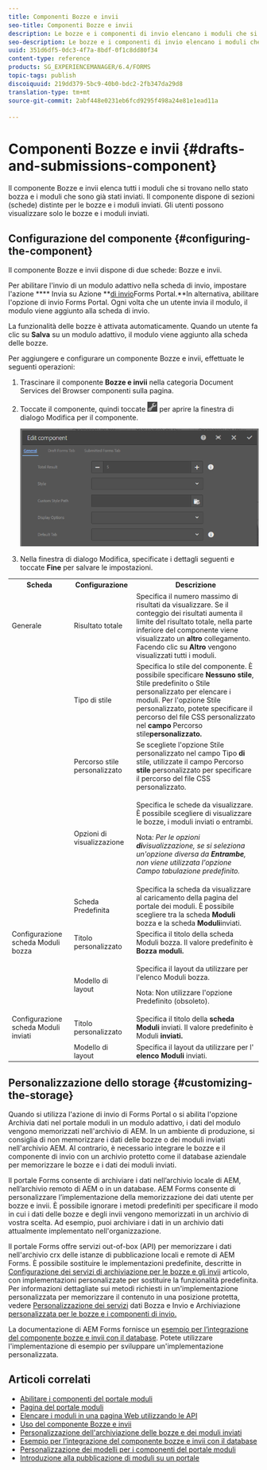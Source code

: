 ```yaml
---
title: Componenti Bozze e invii
seo-title: Componenti Bozze e invii
description: Le bozze e i componenti di invio elencano i moduli che si trovano nello stato bozza e che sono già stati inviati. Potete personalizzare l’aspetto e lo stile del componente.
seo-description: Le bozze e i componenti di invio elencano i moduli che si trovano nello stato bozza e che sono già stati inviati. Potete personalizzare l’aspetto e lo stile del componente.
uuid: 351d6df5-0dc3-4f7a-8bdf-0f1c8dd80f34
content-type: reference
products: SG_EXPERIENCEMANAGER/6.4/FORMS
topic-tags: publish
discoiquuid: 219dd379-5bc9-40b0-bdc2-2fb347da29d8
translation-type: tm+mt
source-git-commit: 2abf448e0231eb6fcd9295f498a24e81e1ead11a

---
```



# Componenti Bozze e invii {#drafts-and-submissions-component}

Il componente Bozze e invii elenca tutti i moduli che si trovano nello stato bozza e i moduli che sono già stati inviati. Il componente dispone di sezioni (schede) distinte per le bozze e i moduli inviati. Gli utenti possono visualizzare solo le bozze e i moduli inviati.

## Configurazione del componente {#configuring-the-component}

Il componente Bozze e invii dispone di due schede: Bozze e invii.

Per abilitare l&#39;invio di un modulo adattivo nella scheda di invio, impostare l&#39;azione **** Invia su Azione **[di invio](/help/forms/using/configuring-submit-actions.md)Forms Portal.**In alternativa, abilitare l&#39;opzione di invio Forms Portal. Ogni volta che un utente invia il modulo, il modulo viene aggiunto alla scheda di invio.

La funzionalità delle bozze è attivata automaticamente. Quando un utente fa clic su **Salva** su un modulo adattivo, il modulo viene aggiunto alla scheda delle bozze.

Per aggiungere e configurare un componente Bozze e invii, effettuate le seguenti operazioni:

1. Trascinare il componente **Bozze e invii** nella categoria Document Services del Browser componenti sulla pagina.
1. Toccate il componente, quindi toccate ![settings_icon](assets/settings_icon.png) per aprire la finestra di dialogo Modifica per il componente.

   ![Bozze e invio, componente](assets/drafts-submissions-edit.png)

1. Nella finestra di dialogo Modifica, specificate i dettagli seguenti e toccate **Fine** per salvare le impostazioni.

<table>
 <tbody>
  <tr>
   <th>Scheda</th>
   <th>Configurazione</th>
   <th>Descrizione</th>
  </tr>
  <tr>
   <td>Generale</td>
   <td>Risultato totale</td>
   <td>Specifica il numero massimo di risultati da visualizzare. Se il conteggio dei risultati aumenta il limite del risultato totale, nella parte inferiore del componente viene visualizzato un <strong>altro </strong>collegamento. Facendo clic su <strong>Altro </strong>vengono visualizzati tutti i moduli. </td>
  </tr>
  <tr>
   <td> </td>
   <td>Tipo di stile</td>
   <td>Specifica lo stile del componente. È possibile specificare <strong>Nessuno stile</strong>, Stile <strong></strong>predefinito o Stile <strong></strong> personalizzato per elencare i moduli. Per l'opzione Stile personalizzato, potete specificare il percorso del file CSS personalizzato nel <strong>campo </strong>Percorso stile<strong>personalizzato.</strong></td>
  </tr>
  <tr>
   <td> </td>
   <td>Percorso stile personalizzato</td>
   <td>Se scegliete l'opzione Stile <strong></strong> personalizzato nel campo Tipo <strong>di</strong> stile, utilizzate il campo Percorso <strong>stile</strong> personalizzato per specificare il percorso del file CSS personalizzato. </td>
  </tr>
  <tr>
   <td> </td>
   <td>Opzioni di visualizzazione</td>
   <td><p>Specifica le schede da visualizzare. È possibile scegliere di visualizzare le bozze, i moduli inviati o entrambi. </p> <p><strong></strong> Nota<em>: Per le opzioni <strong>di</strong>visualizzazione, se si seleziona un'opzione diversa da <strong>Entrambe</strong>, non viene utilizzata l'opzione Campo tabulazione <strong></strong> predefinito.</em></p> </td>
  </tr>
  <tr>
   <td> </td>
   <td>Scheda Predefinita</td>
   <td>Specifica la scheda da visualizzare al caricamento della pagina del portale dei moduli. È possibile scegliere tra la scheda <strong>Moduli</strong> bozza e la scheda <strong>Moduli</strong>inviati.</td>
  </tr>
  <tr>
   <td>Configurazione scheda Moduli bozza</td>
   <td>Titolo personalizzato</td>
   <td>Specifica il titolo della scheda Moduli <strong></strong> bozza. Il valore predefinito è <strong>Bozza moduli.</strong></td>
  </tr>
  <tr>
   <td> </td>
   <td>Modello di layout</td>
   <td><p>Specifica il layout da utilizzare per l'elenco Moduli bozza.</p> <p><strong></strong> Nota: Non utilizzare l'opzione Predefinito (obsoleto).<br /> </p> </td>
  </tr>
  <tr>
   <td>Configurazione scheda Moduli inviati</td>
   <td>Titolo personalizzato </td>
   <td>Specifica il titolo della <strong>scheda Moduli </strong>inviati. Il valore predefinito è Moduli <strong>inviati.</strong></td>
  </tr>
  <tr>
   <td> </td>
   <td>Modello di layout</td>
   <td>Specifica il layout da utilizzare per l'<strong> elenco Moduli </strong>inviati. </td>
  </tr>
 </tbody>
</table>

## Personalizzazione dello storage {#customizing-the-storage}

Quando si utilizza l&#39;azione di invio di Forms Portal o si abilita l&#39;opzione Archivia dati nel portale moduli in un modulo adattivo, i dati del modulo vengono memorizzati nell&#39;archivio di AEM. In un ambiente di produzione, si consiglia di non memorizzare i dati delle bozze o dei moduli inviati nell&#39;archivio AEM. Al contrario, è necessario integrare le bozze e il componente di invio con un archivio protetto come il database aziendale per memorizzare le bozze e i dati dei moduli inviati.

Il portale Forms consente di archiviare i dati nell’archivio locale di AEM, nell’archivio remoto di AEM o in un database. AEM Forms consente di personalizzare l’implementazione della memorizzazione dei dati utente per bozze e invii. È possibile ignorare i metodi predefiniti per specificare il modo in cui i dati delle bozze e degli invii vengono memorizzati in un archivio di vostra scelta. Ad esempio, puoi archiviare i dati in un archivio dati attualmente implementato nell&#39;organizzazione.

Il portale Forms offre servizi out-of-box (API) per memorizzare i dati nell&#39;archivio crx delle istanze di pubblicazione locali e remote di AEM Forms. È possibile sostituire le implementazioni predefinite, descritte in [Configurazione dei servizi di archiviazione per le bozze e gli invii](/help/forms/using/configuring-draft-submission-storage.md) articolo, con implementazioni personalizzate per sostituire la funzionalità predefinita. Per informazioni dettagliate sui metodi richiesti in un&#39;implementazione personalizzata per memorizzare il contenuto in una posizione protetta, vedere [Personalizzazione dei servizi](/help/forms/using/custom-draft-submission-data-services.md) dati Bozza e Invio e Archiviazione [personalizzata per le bozze e i componenti di invio.](/help/forms/using/adding-custom-storage-provider-forms.md)

La documentazione di AEM Forms fornisce un [esempio per l’integrazione del componente bozze e invii con il database](https://helpx.adobe.com/in/experience-manager/6-4/forms/using/integrate-draft-submission-database.html). Potete utilizzare l&#39;implementazione di esempio per sviluppare un&#39;implementazione personalizzata.

## Articoli correlati

* [Abilitare i componenti del portale moduli](/help/forms/using/enabling-forms-portal-components.md)
* [Pagina del portale moduli](/help/forms/using/creating-form-portal-page.md)
* [Elencare i moduli in una pagina Web utilizzando le API](/help/forms/using/listing-forms-webpage-using-apis.md)
* [Uso del componente Bozze e invii](/help/forms/using/draft-submission-component.md)
* [Personalizzazione dell&#39;archiviazione delle bozze e dei moduli inviati](/help/forms/using/draft-submission-component.md)
* [Esempio per l’integrazione del componente bozze e invii con il database](/help/forms/using/integrate-draft-submission-database.md)
* [Personalizzazione dei modelli per i componenti del portale moduli](/help/forms/using/customizing-templates-forms-portal-components.md)
* [Introduzione alla pubblicazione di moduli su un portale](/help/forms/using/introduction-publishing-forms.md)
